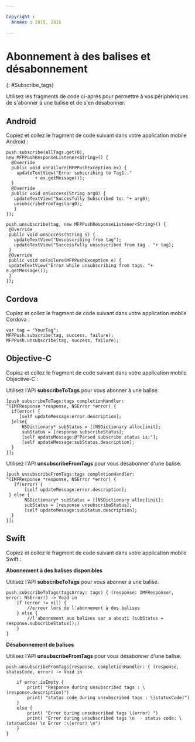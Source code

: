 ```yaml
---

Copyright :
  Années : 2015, 2016

---
```


# Abonnement à des balises et désabonnement
{: #Subscribe_tags}

Utilisez les fragments de code ci-après pour permettre à vos périphériques de s'abonner à une balise et de s'en désabonner.

## Android

Copiez et collez le fragment de code suivant dans votre application mobile Android :

```
push.subscribe(allTags.get(0),
new MFPPushResponseListener<String>() {
  @Override
  public void onFailure(MFPPushException ex) {
    updateTextView("Error subscribing to Tag1.."
           + ex.getMessage());
  }
  @Override
  public void onSuccess(String arg0) {
   updateTextView("Succesfully Subscribed to: "+ arg0);
   unsubscribeFromTags(arg0);
   }
});
```

```
push.unsubscribe(tag, new MFPPushResponseListener<String>() {
 @Override
 public void onSuccess(String s) {
   updateTextView("Unsubscribing from tag");
   updateTextView("Successfully unsubscribed from tag . "+ tag);
 }
 @Override
 public void onFailure(MFPPushException e) {
 updateTextView("Error while unsubscribing from tags. "+ e.getMessage());
 }
});
```

## Cordova

Copiez et collez le fragment de code suivant dans votre application mobile Cordova :

```
var tag = "YourTag";
MFPPush.subscribe(tag, success, failure);
MFPPush.unsubscribe(tag, success, failure);
```

## Objective-C

Copiez et collez le fragment de code suivant dans votre application mobile Objective-C :

Utilisez l'API **subscribeToTags** pour vous abonner à une balise.

```
[push subscribeToTags:tags completionHandler:
^(IMFResponse *response, NSError *error) {
  if(error) {
     [self updateMessage:error.description];
  }else{
      NSDictionary* subStatus = [[NSDictionary alloc]init];
      subStatus = [response subscribeStatus];
      [self updateMessage:@"Parsed subscribe status is:"];
      [self updateMessage:subStatus.description];
  }
}];
```

Utilisez l'API **unsubscribeFromTags** pour vous désabonner d'une balise.

```
[push unsubscribeFromTags:tags completionHandler:
^(IMFResponse *response, NSError *error) {
   if(error) {
       [self updateMessage:error.description];
 } else {
       NSDictionary* subStatus = [[NSDictionary alloc]init];
       subStatus = [response unsubscribeStatus];
       [self updateMessage:subStatus.description];
  }
}];
```

## Swift

Copiez et collez le fragment de code suivant dans votre application mobile Swift :

**Abonnement à des balises disponibles**

Utilisez l'API **subscribeToTags** pour vous abonner à une balise.

```
push.subscribeToTags(tagsArray: tags) { (response: IMFResponse!, error: NSError!) -> Void in
	if (error != nil) { 
		//erreur lors de l'abonnement à des balises
	} else {
		//l'abonnement aux balises var a abouti (subStatus = response.subscribeStatus();)
	}
} 
```

**Désabonnement de balises**

Utilisez l'API **unsubscribeFromTags** pour vous désabonner d'une balise.

```
push.unsubscribeFromTags(response, completionHandler: { (response, statusCode, error) -> Void in

    if error.isEmpty {
        print( "Response during unsubscribed tags : \(response.description)")
        print( "status code during unsubscribed tags : \(statusCode)")
    }
    else {
        print( "Error during unsubscribed tags \(error) ")
        print( "Error during unsubscribed tags \n  - status code: \(statusCode) \n Error :\(error) \n")
    }
}
```
